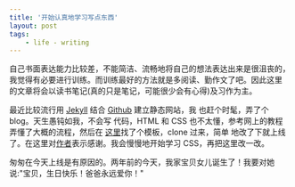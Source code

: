 ```yaml
---
title: '开始认真地学习写点东西'
layout: post
tags:
    - life - writing
---
```


自己书面表达能力比较差，不能简洁、流畅地将自己的想法表达出来是很沮丧的，
我觉得有必要进行训练。而训练最好的方法就是多阅读、勤作文了吧。因此这里
的文章将会以读书笔记(真的只是笔记，可能很少会有心得)及习作为主。

最近比较流行用 [Jekyll](https://github.com/mojombo/jekyll) 结合 [Github](http://github.com) 建立静态网站，我
也赶个时髦，弄了个 blog。天生愚钝如我，不会写
代码，HTML 和 CSS 也不太懂，参考网上的教程弄懂了大概的流程，然后在
[这里](https://github.com/waynezhang/blog)找了个模板，clone 过来，简单
地改了下就上线了。在这里对[作者](http://lhzhang.com/)表示感谢。我会慢慢地开始学习 CSS，再把这里改一改。

匆匆在今天上线是有原因的。两年前的今天，我家宝贝女儿诞生了！我要对她说:"宝贝，生日快乐！爸爸永远爱你！"
